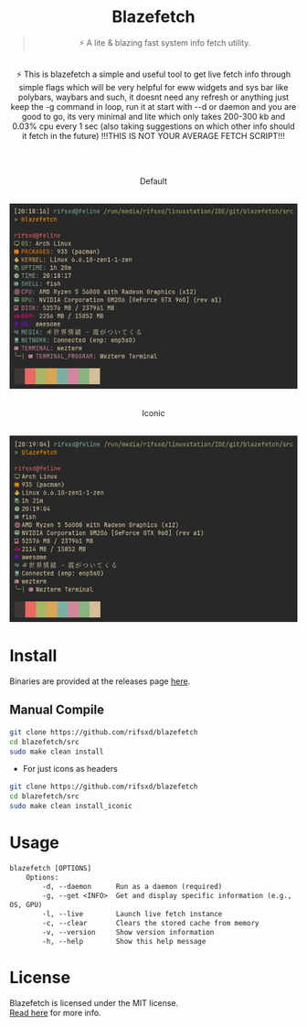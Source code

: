 <div align="center">
	<h1>Blazefetch</h1>
	<blockquote align="center">⚡ A lite & blazing fast system info fetch utility.</blockquote>
	<p><br>
		⚡ This is blazefetch a simple and useful tool to get live fetch info through simple flags which will be very helpful for eww widgets and sys bar like polybars, waybars and such, it doesnt need any refresh or anything just keep the -g command in loop, run it at start with --d or daemon and you are good to go, its very minimal and lite which only takes 200-300 kb and 0.03% cpu every 1 sec (also taking suggestions on which other info should it fetch in the future) !!!THIS IS NOT YOUR AVERAGE FETCH SCRIPT!!!
	</p><br>
	<p><br> Default</p><br>
	<img src="/assets/prev_default.png">
	<p><br> Iconic</p><br>
	<img src="/assets/prev_iconic.png">
</div>

# Install
Binaries are provided at the releases page [here](https://github.com/rifsxd/blazefetch/releases).

## Manual Compile
```sh
git clone https://github.com/rifsxd/blazefetch
cd blazefetch/src
sudo make clean install
```
 - For just icons as headers
```sh
git clone https://github.com/rifsxd/blazefetch
cd blazefetch/src
sudo make clean install_iconic
```  

# Usage
	blazefetch [OPTIONS]
    	Options:
			-d, --daemon      Run as a daemon (required)
			-g, --get <INFO>  Get and display specific information (e.g., OS, GPU)
			-l, --live		  Launch live fetch instance
			-c, --clear       Clears the stored cache from memory
			-v, --version     Show version information
			-h, --help        Show this help message

# License
Blazefetch is licensed under the MIT license.  
[Read here](LICENSE) for more info.
